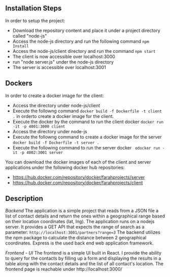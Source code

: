 ## Installation Steps
In order to setup the project:
- Download the repository content and place it under a project directory called "node-js"
- Access the node-js directory and run the following command
 ```npm Install```
- Access the node-js/client directory and run the command 
 ```npm start```
- The client is now accessible over localhost:3000
- run "node server.js" under the node-js directory
- The server is accessible over localhost:3001


## Dockers
In order to create a docker image for the client:
- Access the directory under node-js/client
- Execute the followng command 
```docker build -f Dockerfile -t client .``` 
in orderto create a docker image for the client.
- Execute the docker by the command to run the client docker
 ```docker run -it -p 4001:3000 client```
- Access the directory under node-js
- Execute the followng command to create a docker image for the server
```docker build -f Dockerfile -t server .```
- Execute the following command to run the server docker
``` odocker run -it -p 4002:3001 server```

You can download the docker images of each of the client and server applications under the following docker hub repositories:
- https://hub.docker.com/repository/docker/farahprojects/server
- https://hub.docker.com/repository/docker/farahprojects/client


## Description 
*Backend*
The application is a simple project that reads from a JSON file a list of contact details and return the ones within a geographical range based on their location coordinates (lat, lng).
The application runs on a nodejs server. It provides a GET API that expects the range of search as a parameter:
```http://localhost:3001/partners?range=3```
The backend utilizes the npm package to calculate the distance between 2 geographical coordinates.
Express is the used back end web application framework.

*Frontend - UI*
The frontend is a simple UI built in React. I provide the ability to query for the contacts by filling up a form and displaying the results in a table along with the contact details and the list of all contact's location.
The frontend page is reachable under http://localhost:3000/


